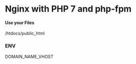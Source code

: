 # Nginx with PHP 7 and php-fpm

#### Use your Files
/htdocs/public_html


### ENV
DOMAIN_NAME_VHOST
